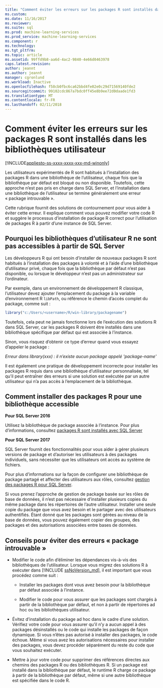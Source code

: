 ```yaml
---
title: "Comment éviter les erreurs sur les packages R sont installés dans les bibliothèques utilisateur | Documents Microsoft"
ms.custom: 
ms.date: 11/16/2017
ms.reviewer: 
ms.suite: sql
ms.prod: machine-learning-services
ms.prod_service: machine-learning-services
ms.component: r
ms.technology: 
ms.tgt_pltfrm: 
ms.topic: article
ms.assetid: 99ffd9b8-aa6d-4ac2-9840-4e66d0463978
caps.latest.revision: 
author: jeannt
ms.author: jeannt
manager: cgronlund
ms.workload: Inactive
ms.openlocfilehash: f58cb0fbc6ca62bbd4fe02e0c29d71569140fde2
ms.sourcegitcommit: 99102cdc867a7bdc0ff45e8b9ee72d0daade1fd3
ms.translationtype: MT
ms.contentlocale: fr-FR
ms.lasthandoff: 02/11/2018
---
```

# <a name="avoiding-errors-on-r-packages-installed-in-user-libraries"></a>Comment éviter les erreurs sur les packages R sont installés dans les bibliothèques utilisateur
[!INCLUDE[appliesto-ss-xxxx-xxxx-xxx-md-winonly](../../includes/appliesto-ss-xxxx-xxxx-xxx-md-winonly.md)]

Les utilisateurs expérimentés de R sont habitués à l’installation des packages R dans une bibliothèque de l’utilisateur, chaque fois que la bibliothèque par défaut est bloqué ou non disponible. Toutefois, cette approche n’est pas pris en charge dans SQL Server, et l’installation dans une bibliothèque de l’utilisateur se termine généralement une erreur « package introuvable ».

Cette rubrique fournit des solutions de contournement pour vous aider à éviter cette erreur. Il explique comment vous pouvez modifier votre code R et suggère le processus d’installation de package R correct pour l’utilisation de packages R à partir d’une instance de SQL Server.

## <a name="why-r-user-libraries-cannot-be-accessed-from-sql-server"></a>Pourquoi les bibliothèques d’utilisateur R ne sont pas accessibles à partir de SQL Server

Les développeurs R qui ont besoin d’installer de nouveaux packages R sont habitués à l’installation des packages à volonté et à l’aide d’une bibliothèque d’utilisateur privé, chaque fois que la bibliothèque par défaut n’est pas disponible, ou lorsque le développeur n’est pas un administrateur sur l’ordinateur.

Par exemple, dans un environnement de développement R classique, l’utilisateur devez ajouter l’emplacement du package à la variable d’environnement R `libPath`, ou référence le chemin d’accès complet du package, comme suit :

```R
library("c:/Users/<username>/R/win-library/packagename")
```

Toutefois, cela peut ne jamais fonctionne lors de l’exécution des solutions R dans SQL Server, car les packages R doivent être installés dans une bibliothèque spécifique par défaut qui est associée à l’instance.

Sinon, vous risquez d’obtenir ce type d’erreur quand vous essayez d’appeler le package :

*Erreur dans library(xxx) : il n’existe aucun package appelé 'package-name'*

Il est également une pratique de développement incorrecte pour installer les packages R requis dans une bibliothèque d’utilisateur personnalisée, tel qu’il peut entraîner des erreurs si une solution est exécutée par un autre utilisateur qui n’a pas accès à l’emplacement de la bibliothèque.

## <a name="how-to-install-r-packages-to-an-accessible-library"></a>Comment installer des packages R pour une bibliothèque accessible

**Pour SQL Server 2016**

Utilisez la bibliothèque de package associée à l’instance. Pour plus d’informations, consultez [packages R sont installés avec SQL Server](installing-and-managing-r-packages.md)

**Pour SQL Server 2017**

SQL Server fournit des fonctionnalités pour vous aider à gérer plusieurs versions de package et d’autoriser les utilisateurs à des packages individuels, sans nécessiter que les utilisateurs ont accès au système de fichiers.

Pour plus d’informations sur la façon de configurer une bibliothèque de package partagé et affecter des utilisateurs aux rôles, consultez [gestion des packages R pour SQL Server](r-package-management-for-sql-server-r-services.md).

Si vous prenez l’approche de gestion de package basée sur les rôles de base de données, il n’est pas nécessaire d’installer plusieurs copies du même package dans les répertoires de l’autre utilisateur. Installer une seule copie du package que vous avez besoin et le partager avec des utilisateurs authentifiés. Étant donné que les packages sont gérées au niveau de la base de données, vous pouvez également copier des groupes, des packages et des autorisations associées entre bases de données.

## <a name="tips-for-avoiding-package-not-found-errors"></a>Conseils pour éviter des erreurs « package introuvable »

+ Modifier le code afin d’éliminer les dépendances vis-à-vis des bibliothèques de l’utilisateur. Lorsque vous migrez des solutions R à exécuter dans [!INCLUDE [ssNoVersion_md](..\..\includes\ssnoversion-md.md)], il est important que vous procédez comme suit :

    + Installer les packages dont vous avez besoin pour la bibliothèque par défaut associée à l’instance.

    + Modifier le code pour vous assurer que les packages sont chargés à partir de la bibliothèque par défaut, et non à partir de répertoires ad hoc ou les bibliothèques utilisateur.

+ Évitez d’installation du package ad hoc dans le cadre d’une solution. Vérifiez votre code pour vous assurer qu’il n’y a aucun appel à des packages désinstallés ou le code qui installe les packages de façon dynamique. Si vous n’êtes pas autorisé à installer des packages, le code échoue. Même si vous avez les autorisations nécessaires pour installer des packages, vous devez procéder séparément du reste du code que vous souhaitez exécuter.

+ Mettre à jour votre code pour supprimer des références directes aux chemins des packages R ou des bibliothèques R. Si un package est installé dans la bibliothèque par défaut, le runtime R charge ce package à partir de la bibliothèque par défaut, même si une autre bibliothèque est spécifiée dans le code R.
